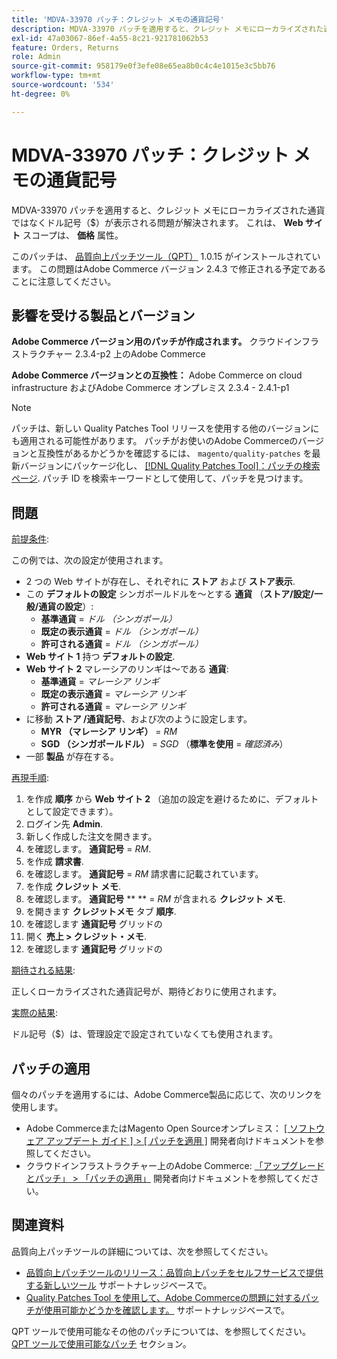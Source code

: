 ```yaml
---
title: 'MDVA-33970 パッチ：クレジット メモの通貨記号'
description: MDVA-33970 パッチを適用すると、クレジット メモにローカライズされた通貨ではなくドル記号（$）が表示される問題が解決されます。 これは、**Web サイト**スコープが**価格**属性に使用されている場合に発生します。
exl-id: 47a03067-86ef-4a55-8c21-921781062b53
feature: Orders, Returns
role: Admin
source-git-commit: 958179e0f3efe08e65ea8b0c4c4e1015e3c5bb76
workflow-type: tm+mt
source-wordcount: '534'
ht-degree: 0%

---
```


# MDVA-33970 パッチ：クレジット メモの通貨記号

MDVA-33970 パッチを適用すると、クレジット メモにローカライズされた通貨ではなくドル記号（$）が表示される問題が解決されます。 これは、 **Web サイト** スコープは、 **価格** 属性。

このパッチは、 [品質向上パッチツール（QPT）](https://devdocs.magento.com/guides/v2.4/comp-mgr/patching.html#mqp) 1.0.15 がインストールされています。 この問題はAdobe Commerce バージョン 2.4.3 で修正される予定であることに注意してください。

## 影響を受ける製品とバージョン

**Adobe Commerce バージョン用のパッチが作成されます。** クラウドインフラストラクチャー 2.3.4-p2 上のAdobe Commerce

**Adobe Commerce バージョンとの互換性：** Adobe Commerce on cloud infrastructure およびAdobe Commerce オンプレミス 2.3.4 - 2.4.1-p1

>[!NOTE]
>
>パッチは、新しい Quality Patches Tool リリースを使用する他のバージョンにも適用される可能性があります。 パッチがお使いのAdobe Commerceのバージョンと互換性があるかどうかを確認するには、 `magento/quality-patches` を最新バージョンにパッケージ化し、 [[!DNL Quality Patches Tool]：パッチの検索ページ](https://devdocs.magento.com/quality-patches/tool.html#patch-grid). パッチ ID を検索キーワードとして使用して、パッチを見つけます。

## 問題

<u>前提条件</u>:

この例では、次の設定が使用されます。

* 2 つの Web サイトが存在し、それぞれに **ストア** および **ストア表示**.
* この **デフォルトの設定** シンガポールドルを～とする **通貨** （**ストア/設定/一般/通貨の設定**）:
   * **基準通貨** = *ドル （シンガポール）*
   * **既定の表示通貨** = *ドル （シンガポール）*
   * **許可される通貨** = *ドル （シンガポール）*
* **Web サイト 1** 持つ **デフォルトの設定**.
* **Web サイト 2** マレーシアのリンギは～である **通貨**:
   * **基準通貨** = *マレーシア リンギ*
   * **既定の表示通貨** = *マレーシア リンギ*
   * **許可される通貨** = *マレーシア リンギ*
* に移動 **ストア /通貨記号**、および次のように設定します。
   * **MYR （マレーシア リンギ）** = *RM*
   * **SGD （シンガポールドル）** = *SGD* （**標準を使用** = *確認済み*）
* 一部 **製品** が存在する。

<u>再現手順</u>:

1. を作成 **順序** から **Web サイト 2** （追加の設定を避けるために、デフォルトとして設定できます）。
1. ログイン先 **Admin**.
1. 新しく作成した注文を開きます。
1. を確認します。 **通貨記号** = *RM*.
1. を作成 **請求書**.
1. を確認します。 **通貨記号** = *RM* 請求書に記載されています。
1. を作成 **クレジット メモ**.
1. を確認します。 **通貨記号**  ** ** = *RM* が含まれる **クレジット メモ**.
1. を開きます **クレジットメモ** タブ **順序**.
1. を確認します **通貨記号** グリッドの
1. 開く **売上 > クレジット・メモ**.
1. を確認します **通貨記号** グリッドの

<u>期待される結果</u>:

正しくローカライズされた通貨記号が、期待どおりに使用されます。

<u>実際の結果</u>:

ドル記号（$）は、管理設定で設定されていなくても使用されます。

## パッチの適用

個々のパッチを適用するには、Adobe Commerce製品に応じて、次のリンクを使用します。

* Adobe CommerceまたはMagento Open Sourceオンプレミス： [[ ソフトウェア アップデート ガイド ] > [ パッチを適用 ]](https://devdocs.magento.com/guides/v2.4/comp-mgr/patching/mqp.html) 開発者向けドキュメントを参照してください。
* クラウドインフラストラクチャー上のAdobe Commerce: [「アップグレードとパッチ」 > 「パッチの適用」](https://devdocs.magento.com/cloud/project/project-patch.html) 開発者向けドキュメントを参照してください。

## 関連資料

品質向上パッチツールの詳細については、次を参照してください。

* [品質向上パッチツールのリリース：品質向上パッチをセルフサービスで提供する新しいツール](/help/announcements/adobe-commerce-announcements/magento-quality-patches-released-new-tool-to-self-serve-quality-patches.md) サポートナレッジベースで。
* [Quality Patches Tool を使用して、Adobe Commerceの問題に対するパッチが使用可能かどうかを確認します。](/help/support-tools/patches-available-in-qpt-tool/check-patch-for-magento-issue-with-magento-quality-patches.md) サポートナレッジベースで。

QPT ツールで使用可能なその他のパッチについては、を参照してください。 [QPT ツールで使用可能なパッチ](https://support.magento.com/hc/en-us/sections/360010506631-Patches-available-in-QPT-tool-) セクション。
